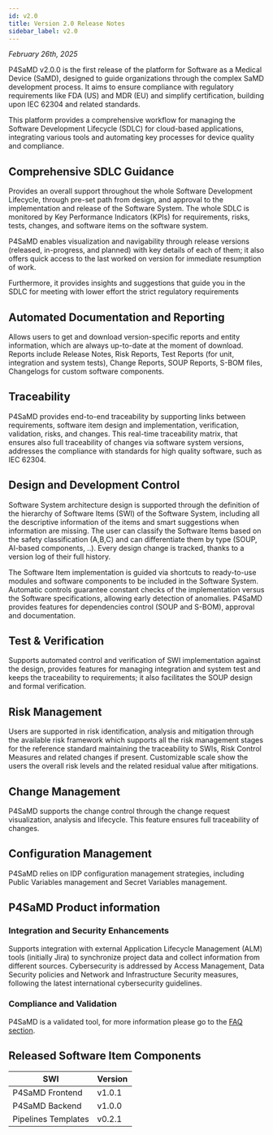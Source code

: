 ```yaml
---
id: v2.0
title: Version 2.0 Release Notes
sidebar_label: v2.0
---
```


_February 26th, 2025_

P4SaMD v2.0.0 is the first release of the platform for Software as a Medical Device (SaMD), designed to guide organizations through the complex SaMD development process. It aims to ensure compliance with regulatory requirements like FDA (US) and MDR (EU) and simplify certification, building upon IEC 62304 and related standards.

This platform provides a comprehensive workflow for managing the Software Development Lifecycle (SDLC) for cloud-based applications, integrating various tools and automating key processes for device quality and compliance.  

## Comprehensive SDLC Guidance

Provides an overall support throughout the whole Software Development Lifecycle, through pre-set path from design, and approval to the implementation and release of the Software System. The whole SDLC is monitored by Key Performance Indicators (KPIs) for requirements, risks, tests, changes, and software items on the software system.

P4SaMD enables visualization and navigability through release versions (released, in-progress, and planned) with key details of each of them; it also offers quick access to the last worked on version for immediate resumption of work.

Furthermore, it provides insights and suggestions that guide you in the SDLC for meeting with lower effort the strict regulatory requirements 

## Automated Documentation and Reporting

Allows users to get and download version-specific reports and entity information, which are always up-to-date at the moment of download.
Reports include Release Notes, Risk Reports, Test Reports (for unit, integration and system tests), Change Reports, SOUP Reports, S-BOM files, Changelogs for custom software components.

## Traceability 

P4SaMD provides end-to-end traceability by supporting links between requirements, software item design and implementation, verification, validation, risks, and changes. This real-time traceability matrix, that ensures also full traceability of changes via software system versions, addresses the compliance with standards for high quality software, such as IEC 62304. 

## Design and Development Control

Software System architecture design is supported through the definition of the hierarchy of Software Items (SWI) of the Software System, including all the descriptive information of the items and smart suggestions when information are missing. The user can classify the Software Items based on the safety classification (A,B,C) and can differentiate them by type (SOUP, AI-based components, ..). Every design change is tracked, thanks to a version log of their full history.

The Software Item implementation is guided via shortcuts to ready-to-use modules and software components to be included in the Software System. Automatic controls guarantee constant checks of the implementation versus the Software specifications, allowing early detection of anomalies. P4SaMD provides features for dependencies control (SOUP and S-BOM), approval and documentation. 

## Test & Verification

Supports automated control and verification of SWI implementation against the design, provides features for managing integration and system test and keeps the traceability to requirements; it also facilitates the SOUP design and formal verification.

## Risk Management

Users are supported in risk identification, analysis and mitigation through the available risk framework which supports all the risk management stages for the reference standard maintaining the traceability to SWIs, Risk Control Measures and related changes if present. Customizable scale show the users the overall risk levels and the related residual value after mitigations.

## Change Management

P4SaMD supports the change control through the change request visualization, analysis and lifecycle. This feature ensures full traceability of changes. 

## Configuration Management

P4SaMD relies on IDP configuration management strategies, including Public Variables management and Secret Variables management.  

## P4SaMD Product information 

### Integration and Security Enhancements

Supports integration with external Application Lifecycle Management (ALM) tools (initially Jira) to synchronize project data and collect information from different sources. Cybersecurity is addressed by Access Management, Data Security policies and Network and Infrastructure Security measures, following the latest international cybersecurity guidelines.  

### Compliance and Validation

P4SaMD is a validated tool, for more information please go to the [FAQ section](../faq.md).  

## Released Software Item Components

| SWI                 | Version |
| ------------------- | ------- |
| P4SaMD Frontend     | v1.0.1  |
| P4SaMD Backend      | v1.0.0  |
| Pipelines Templates | v0.2.1  |
